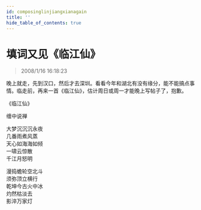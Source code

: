 ```yaml
---
id: composinglinjiangxianagain
title: ''
hide_table_of_contents: true
---
```


# 填词又见《临江仙》

> 2008/1/16 16:18:23

<div style={{color: '#0000FF', fontSize: '24px', fontWeight: 'bold', textAlign: 'left', lineHeight: '180%'}}>

晚上就走，先到汉口，然后才去深圳。看看今年和湖北有没有缘分，能不能搞点事情。临走前，再来一首《临江仙》，估计周日或周一才能晚上写帖子了，抱歉。
</div>

<div style={{color:'#FF0000', fontSize: '56px', fontWeight: 'bold', textAlign: 'center', lineHeight: '150%'}}>

《临江仙》
</div>

<div style={{color:'#FF0000', fontSize: '32px', fontWeight: 'bold', textAlign: 'center', lineHeight: '150%'}}>

缠中说禅
</div>

<div style={{color:'#FF0000', fontSize: '32px', fontWeight: 'bold', textAlign: 'center', lineHeight: '150%'}}>

大梦沉沉沉永夜<br/>
几番雨煮风蒸<br/>
天心如海海如倾<br/>
一啸云惊散<br/>
千江月怒明
 
漫捣蟾轮空北斗<br/>
须弥顶立横行<br/>
乾坤今古火中冰<br/>
灼然枯淡去<br/>
影淬万家灯
</div>